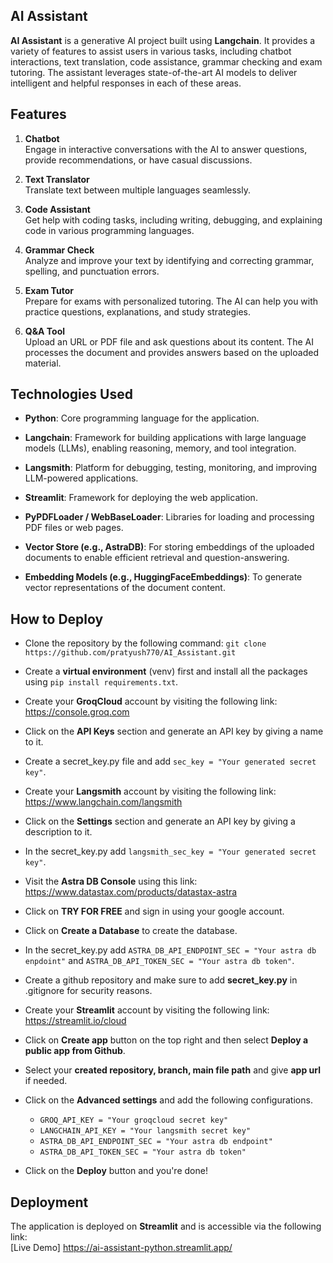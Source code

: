 ## AI Assistant
**AI Assistant** is a generative AI project built using **Langchain**. It provides a variety of features to assist users in various tasks, including chatbot interactions, text translation, code assistance, grammar checking and exam tutoring. The assistant leverages state-of-the-art AI models to deliver intelligent and helpful responses in each of these areas.
## Features
1. **Chatbot**  
   Engage in interactive conversations with the AI to answer questions, provide recommendations, or have casual discussions.

2. **Text Translator**  
   Translate text between multiple languages seamlessly.
3. **Code Assistant**  
   Get help with coding tasks, including writing, debugging, and explaining code in various programming languages.
4. **Grammar Check**  
   Analyze and improve your text by identifying and correcting grammar, spelling, and punctuation errors.
5. **Exam Tutor**  
   Prepare for exams with personalized tutoring. The AI can help you with practice questions, explanations, and study strategies.
6. **Q&A Tool**  
   Upload an URL or PDF file and ask questions about its content. The AI processes the document and provides answers based on the uploaded material.
## Technologies Used  
- **Python**: Core programming language for the application.
  
- **Langchain**: Framework for building applications with large language models (LLMs), enabling reasoning, memory, and tool integration.
- **Langsmith**: Platform for debugging, testing, monitoring, and improving LLM-powered applications.
- **Streamlit**: Framework for deploying the web application.
- **PyPDFLoader / WebBaseLoader**: Libraries for loading and processing PDF files or web pages.
- **Vector Store (e.g., AstraDB)**: For storing embeddings of the uploaded documents to enable efficient retrieval and question-answering.
- **Embedding Models (e.g., HuggingFaceEmbeddings)**: To generate vector representations of the document content.
## How to Deploy
- Clone the repository by the following command: `git clone https://github.com/pratyush770/AI_Assistant.git`
  
- Create a **virtual environment** (venv) first and install all the packages using `pip install requirements.txt`.
- Create your **GroqCloud** account by visiting the following link: https://console.groq.com
- Click on the **API Keys** section and generate an API key by giving a name to it.
- Create a secret_key.py file and add `sec_key = "Your generated secret key"`.
- Create your **Langsmith** account by visiting the following link: https://www.langchain.com/langsmith
- Click on the **Settings** section and generate an API key by giving a description to it.
- In the secret_key.py add `langsmith_sec_key = "Your generated secret key"`.
- Visit the **Astra DB Console** using this link: https://www.datastax.com/products/datastax-astra
- Click on **TRY FOR FREE** and sign in using your google account.
- Click on **Create a Database** to create the database.
- In the secret_key.py add `ASTRA_DB_API_ENDPOINT_SEC = "Your astra db enpdoint"` and `ASTRA_DB_API_TOKEN_SEC = "Your astra db token"`.
- Create a github repository and make sure to add **secret_key.py** in .gitignore for security reasons.
- Create your **Streamlit** account by visiting the following link: https://streamlit.io/cloud
- Click on **Create app** button on the top right and then select **Deploy a public app from Github**.
- Select your **created repository, branch, main file path** and give **app url** if needed.
- Click on the **Advanced settings** and add the following configurations.
  - `GROQ_API_KEY = "Your groqcloud secret key"`
  - `LANGCHAIN_API_KEY = "Your langsmith secret key"`
  - `ASTRA_DB_API_ENDPOINT_SEC = "Your astra db endpoint"`
  - `ASTRA_DB_API_TOKEN_SEC = "Your astra db token"`
- Click on the **Deploy** button and you're done!
    
## Deployment  
The application is deployed on **Streamlit** and is accessible via the following link:  
[Live Demo] https://ai-assistant-python.streamlit.app/
